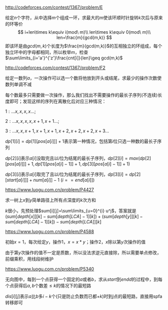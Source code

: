 http://codeforces.com/contest/1367/problem/E

给定$n$个字符，从中选择$m$个组成一环，求最大的$m$使该环顺时针旋转$k$次后与原来的环等价
$$
i+len\times k\equiv i(mod\ m)\\
len\times k\equiv 0(mod\ m)\\
len=\frac{m}{gcd(m,k)}
$$
即该环是由$gcd(m,k)$个长度为$\frac{m}{gcd(m,k)}$的互相独立的环组成，每个独立环中的字母都相同，所以枚举$m$，检查$\sum\limits_{i='a'}^{'z'}\frac{cnt[i]}{len}\geq gcd(m,k)$

http://codeforces.com/contest/1367/problem/F2

给定一数列$a$，一次操作可以选一个数将他放到开头或结尾，求最少的操作次数使数列单调不减

每个数最多只需要做一次操作，那么我们找出不需要操作的最长子序列(不连续)长度即可；发现这样的序列在离散化后对应三种情况：

$1:...x,x,x,x... ;$

$2: ...x,x,x,x,x+1,x+1... ;$

$3:...x,x,x+1,x+1,x+1,x+2,x+2,x+2,x+3...$

$dp[1][i]=dp[1][pos[a[i]]]+1$表示第一种情况，包括第$i$位只选一种数的最长子序列

$dp[2][i]$表示$a[i]$没取完且以$i$位为结尾的最长子序列，$dp[2][i]=max(dp[2][pos[a[i]]]+1,dp[1][pos[a[i]-1]]+1,dp[3][pos[a[i]-1]]+1)$

$dp[3][i]$表示$a[i]$取完了且以$i$位为结尾的最长子序列，$dp[3][i]=dp[2][start[a[i]]]+num[a[i]]-1\ (i==end[a[i]])$



https://www.luogu.com.cn/problem/P4427

求一树上$x$到$y$简单路径上所有点深度的$k$次方和

$k$很小，先预处理$sum[i][j]=\sum\limits_{u=0}^{i} u^j$，答案就是$(sum[depth[x]][k]-sum[depth[LCA]-1][k])+(sum[depth[y]][k]-sum[depth[LCA]-1][k])-sum[depth[LCA]][k]$



https://www.luogu.com.cn/problem/P4588

初始$x=1$，每次给定$y$，操作$1$，$x=x*y$；操作$2$，$x$除以第$y$次操作的值

由于第$y$次操作的值不一定是质数，所以没法求逆元直接除，所以需要单点修改，前缀乘积，用线段树维护



https://www.luogu.com.cn/problem/P5340

无向图中，每到一个点获得一个固定的$a$或者$b$，求从$start$到$endd$的过程中，到每个点获得后$a,b$个数差$\leq k$的情况下的最短路

$dis[i][j]$表示$a$比$b$多$i-k$个(只是防止负数而已都$+k$)时到$j$点的最短路，直接用spfa转移即可